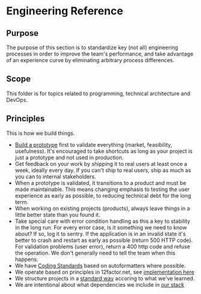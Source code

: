 
# Engineering Reference

## Purpose

The purpose of this section is to standardize key (not all) engineering processes in order to improve the team's performance, and take advantage of an experience curve by eliminating arbitrary process differences.

## Scope

This folder is for topics related to programming, technical architecture and DevOps.

## Principles

This is how we build things.

  * [Build a prototype](./PROTOTYPING.md) first to validate everything (market, feasibility, usefulness). It's encouraged to take shortcuts as long as your project is just a prototype and not used in production.
  * Get feedback on your work by shipping it to real users at least once a week, ideally every day. If you can't ship to real users, ship as much as you can to internal stakeholders.
  * When a prototype is validated, it transitions to a product and must be made maintainable. This means changing emphasis to testing the user experience as early as possible, to reducing technical debt for the long term.
  * When working on existing projects (products), always leave things in a little better state than you found it.
  * Take special care with error condition handling as this a key to stability in the long run. For every error case, is it something we need to know about? If so, log it to sentry. If the application is in an invalid state it's better to crash and restart as early as possible (return 500 HTTP code). For validation problems (user error), return a 400 http code and refuse the operation. We don't generally need to tell the team when this happens.
  * We have [Coding Standards](./CODING_STANDARDS.md) based on autoformatters where possible.
  * We operate based on principles in 12factor.net, see [implementation here](./OPERATIONS.md)
  * We structure projects in a [standard way](./CODE_PROJECT_STANDARDS.md) accoring to what we've learned.
  * We are intentional about what dependencies we include in [our stack](./STACK_CHOICES.md)
